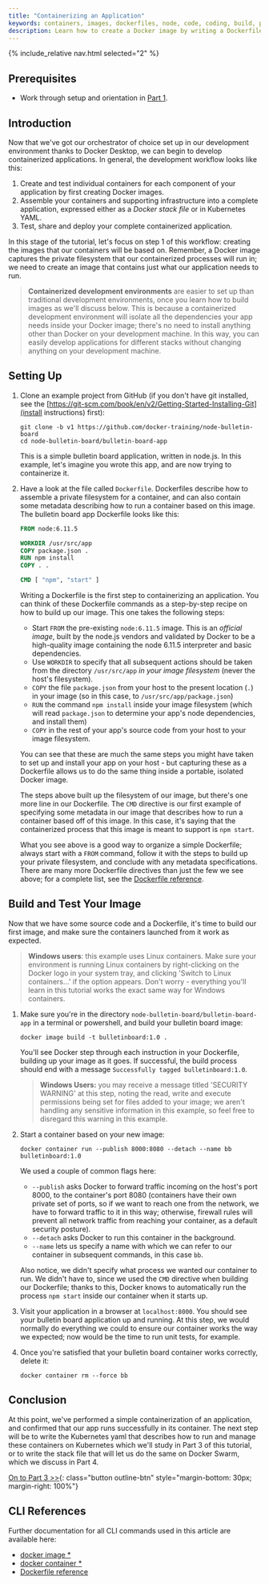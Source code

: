 ```yaml
---
title: "Containerizing an Application"
keywords: containers, images, dockerfiles, node, code, coding, build, push, run
description: Learn how to create a Docker image by writing a Dockerfile, and use it to run a simple container.
---
```


{% include_relative nav.html selected="2" %}

## Prerequisites

- Work through setup and orientation in [Part 1](index.md).

## Introduction

Now that we've got our orchestrator of choice set up in our development environment thanks to Docker Desktop,
we can begin to develop containerized applications. In general, the development workflow looks like this:

1. Create and test individual containers for each component of your application by first creating Docker images.
2. Assemble your containers and supporting infrastructure into a complete application, expressed either as a *Docker stack file* or in Kubernetes YAML.
3. Test, share and deploy your complete containerized application. 

In this stage of the tutorial, let's focus on step 1 of this workflow: creating the images that our containers will be based on. Remember, a Docker image captures the private filesystem that our containerized processes will run in; we need to create an image that contains just what our application needs to run.

> **Containerized development environments** are easier to set up than traditional development environments, once you learn how to build images as we'll discuss below. This is because a containerized development environment will isolate all the dependencies your app needs inside your Docker image; there's no need to install anything other than Docker on your development machine. In this way, you can easily develop applications for different stacks without changing anything on your development machine.

## Setting Up

1.  Clone an example project from GitHub (if you don't have git installed, see the [https://git-scm.com/book/en/v2/Getting-Started-Installing-Git](install instructions) first):

    ```shell
    git clone -b v1 https://github.com/docker-training/node-bulletin-board
    cd node-bulletin-board/bulletin-board-app
    ```

    This is a simple bulletin board application, written in node.js. In this example, let's imagine you wrote this app, and are now trying to containerize it.

2.  Have a look at the file called `Dockerfile`. Dockerfiles describe how to assemble a private filesystem for a container, and can also contain some metadata describing how to run a container based on this image. The bulletin board app Dockerfile looks like this:

    ```dockerfile
    FROM node:6.11.5    

    WORKDIR /usr/src/app
    COPY package.json .
    RUN npm install    
    COPY . .

    CMD [ "npm", "start" ]    
    ```

    Writing a Dockerfile is the first step to containerizing an application. You can think of these Dockerfile commands as a step-by-step recipe on how to build up our image. This one takes the following steps:

    - Start `FROM` the pre-existing `node:6.11.5` image. This is an *official image*, built by the node.js vendors and validated by Docker to be a high-quality image containing the node 6.11.5 interpreter and basic dependencies.
    - Use `WORKDIR` to specify that all subsequent actions should be taken from the directory `/usr/src/app` *in your image filesystem* (never the host's filesystem).
    - `COPY` the file `package.json` from your host to the present location (`.`) in your image (so in this case, to `/usr/src/app/package.json`)
    - `RUN` the command `npm install` inside your image filesystem (which will read `package.json` to determine your app's node dependencies, and install them)
    - `COPY` in the rest of your app's source code from your host to your image filesystem.

    You can see that these are much the same steps you might have taken to set up and install your app on your host - but capturing these as a Dockerfile allows us to do the same thing inside a portable, isolated Docker image.

    The steps above built up the filesystem of our image, but there's one more line in our Dockerfile. The `CMD` directive is our first example of specifying some metadata in our image that describes how to run a container based off of this image. In this case, it's saying that the containerized process that this image is meant to support is `npm start`.

    What you see above is a good way to organize a simple Dockerfile; always start with a `FROM` command, follow it with the steps to build up your private filesystem, and conclude with any metadata specifications. There are many more Dockerfile directives than just the few we see above; for a complete list, see the [Dockerfile reference](https://docs.docker.com/engine/reference/builder/).

## Build and Test Your Image

Now that we have some source code and a Dockerfile, it's time to build our first image, and make sure the containers launched from it work as expected.

> **Windows users**: this example uses Linux containers. Make sure your environment is running Linux containers by right-clicking on the Docker logo in your system tray, and clicking 'Switch to Linux containers...' if the option appears. Don't worry - everything you'll learn in this tutorial works the exact same way for Windows containers.

1.  Make sure you're in the directory `node-bulletin-board/bulletin-board-app` in a terminal or powershell, and build your bulletin board image:

    ```script
    docker image build -t bulletinboard:1.0 .
    ```

    You'll see Docker step through each instruction in your Dockerfile, building up your image as it goes. If successful, the build process should end with a message `Successfully tagged bulletinboard:1.0`.

    > **Windows Users:** you may receive a message titled 'SECURITY WARNING' at this step, noting the read, write and execute permissions being set for files added to your image; we aren't handling any sensitive information in this example, so feel free to disregard this warning in this example.

2.  Start a container based on your new image:

    ```script
    docker container run --publish 8000:8080 --detach --name bb bulletinboard:1.0
    ```

    We used a couple of common flags here:

    - `--publish` asks Docker to forward traffic incoming on the host's port 8000, to the container's port 8080 (containers have their own private set of ports, so if we want to reach one from the network, we have to forward traffic to it in this way; otherwise, firewall rules will prevent all network traffic from reaching your container, as a default security posture).
    - `--detach` asks Docker to run this container in the background.
    - `--name` lets us specify a name with which we can refer to our container in subsequent commands, in this case `bb`.

    Also notice, we didn't specify what process we wanted our container to run. We didn't have to, since we used the `CMD` directive when building our Dockerfile; thanks to this, Docker knows to automatically run the process `npm start` inside our container when it starts up.

3.  Visit your application in a browser at `localhost:8000`. You should see your bulletin board application up and running. At this step, we would normally do everything we could to ensure our container works the way we expected; now would be the time to run unit tests, for example.

4.  Once you're satisfied that your bulletin board container works correctly, delete it:

    ```script
    docker container rm --force bb
    ```

## Conclusion

At this point, we've performed a simple containerization of an application, and confirmed that our app runs successfully in its container. The next step will be to write the Kubernetes yaml that describes how to run and manage these containers on Kubernetes which we'll study in Part 3 of this tutorial, or to write the stack file that will let us do the same on Docker Swarm, which we discuss in Part 4. 

[On to Part 3 >>](part3.md){: class="button outline-btn" style="margin-bottom: 30px; margin-right: 100%"}

## CLI References

Further documentation for all CLI commands used in this article are available here:

 - [docker image *](https://docs.docker.com/engine/reference/commandline/image/)
 - [docker container *](https://docs.docker.com/engine/reference/commandline/container/)
 - [Dockerfile reference](https://docs.docker.com/engine/reference/builder/)
